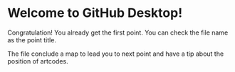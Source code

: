 # Welcome to GitHub Desktop!

Congratulation! You already get the first point. You can check the file name as the point title.

The file conclude a map to lead you to next point and have a tip about the position of artcodes.
